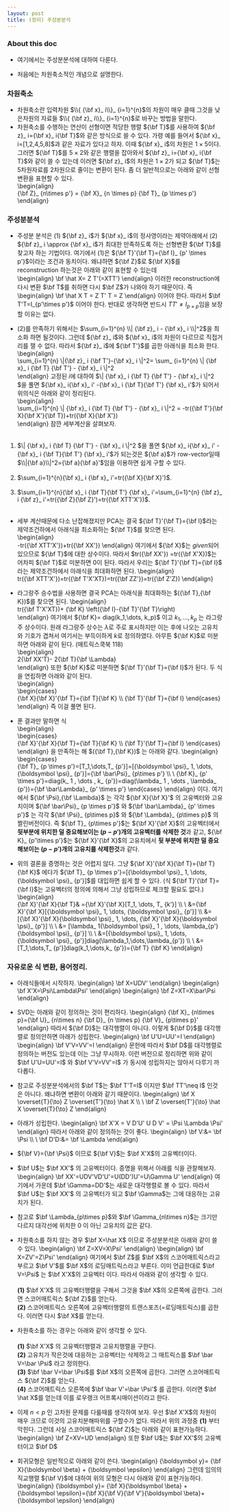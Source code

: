 ```yaml
---	
layout: post	
title: (정리) 주성분분석	
--- 	
```


### About this doc

- 여기에서는 주성분분석에 대하여 다룬다. 

- 처음에는 차원축소적인 개념으로 설명한다. 

### 차원축소

- 차원축소란 입력차원 $\\{ {\bf x}_ i\\}_ {i=1}^{n}$의 차원이 매우 클때 그것을 낮은차원의 자료들 $\\{ {\bf z}_ i\\}_ {i=1}^{n}$로 바꾸는 방법을 말한다. 	
- 차원축소를 수행하는 연산이 선형이면 적당한 행렬 ${\bf T}$를 사용하여 ${\bf z}_ i={\bf x}_ i{\bf T}$와 같은 방식으로 쓸 수 있다. 가령 예를 들어서 ${\bf x}_ i=[1,2,4,5,8]$과 같은 자료가 있다고 하자. 이때 ${\bf x}_ i$의 차원은 $1\times 5$이다. 그러면 ${\bf T}$를 $5\times 2$와 같은 행렬을 잡아와서 ${\bf z}_ i={\bf x}_ i{\bf T}$와 같이 쓸 수 있는데 이러면 ${\bf z}_ i$의 차원은 $1 \times 2$가 되고 ${\bf T}$는 5차원자료를 2차원으로 줄이는 변환이 된다. 좀 더 일반적으로는 아래와 같이 선형변환을 표현할 수 있다. 	
\begin{align}	
{\bf Z}_ {n\times p'} = {\bf X}_ {n \times p} {\bf T}_ {p \times p'} 	
\end{align}	

### 주성분분석 

- 주성분 분석은 (1) ${\bf z}_ i$가 ${\bf x}_ i$의 정사영이라는 제약아래에서 (2) ${\bf z}_ i \approx {\bf x}_ i$가 최대한 만족하도록 하는 선형변환 ${\bf T}$를 찾고자 하는 기법이다. 여기에서 (1)은  ${\bf T}'{\bf T}={\bf I}_ {p' \times p'}$이라는 조건과 동치이다. 왜냐하면 ${\bf Z}$로 ${\bf X}$를 reconstruction 하는것은 아래와 같이 표현할 수 있는데  
\begin{align}
\bf \hat X= Z T'(=XTT')
\end{align} 
이러한 reconstruction에 다시 변환 $\bf T$를 취하면 다시 $\bf Z$가 나와야 하기 때문이다. 즉 
\begin{align}
\bf \hat X T = Z T' T = Z 
\end{align}
이어야 한다. 따라서 $\bf T'T=I_{p'\times p'}$ 이어야 한다. 반대로 생각하면 반드시 $TT'\neq I_{p\times p}$임을 보장할 이유는 없다. 

- (2)를 만족하기 위해서는 $\sum_{i=1}^{n} \\| {\bf z}_ i - {\bf x}_ i \\|^2$을 최소화 하면 될것이다. 그런데 ${\bf z}_ i$와 ${\bf x}_ i$의 차원이 다르므로 직접거리를 잴 수 없다. 따라서 ${\bf z}_ i$에 ${\bf T'}$를 곱한 아래식을 최소화 한다. 	
\begin{align}	
\sum_{i=1}^{n} \\|{\bf z}_ i {\bf T'}-{\bf x}_ i \\|^2= \sum_ {i=1}^{n}  \\| {\bf x}_ i {\bf T} {\bf T'} - {\bf x}_ i \\|^2 	
\end{align}	
고정된 $i$에 대하여 $\\| {\bf x}_ i {\bf T} {\bf T'} - {\bf x}_ i \\|^2 $을 풀면 ${\bf x}_ i{\bf x}_ i' -{\bf x}_ i {\bf T}{\bf T'} {\bf x}_ i'$가 되어서 위의식은 아래와 같이 정리된다. 	
\begin{align}	
\sum_{i=1}^{n}  \\| {\bf x}_ i {\bf T} {\bf T'} - {\bf x}_ i \\|^2 = -tr({\bf T'}{\bf X}{\bf X'}{\bf T})+tr({\bf X}{\bf X'})	
\end{align}	
잠깐 세부계산을 살펴보자. <br/><br/>	
1) $\\| {\bf x}_ i {\bf T} {\bf T'} - {\bf x}_ i \\|^2 $을 풀면 ${\bf x}_ i{\bf x}_ i' -{\bf x}_ i {\bf T}{\bf T'} {\bf x}_ i'$가 되는것은 ${\bf a}$가 row-vector일때 $\\|{\bf a}\\|^2={\bf a}{\bf a}'$임을 이용하면 쉽게 구할 수 있다. <br/><br/>	
2) $\sum_{i=1}^{n}{\bf x}_ i {\bf x}_ i'=tr({\bf X}{\bf X}')$. <br/><br/>	
3) $\sum_{i=1}^{n}{\bf x}_ i {\bf T}{\bf T'} {\bf x}_ i'=\sum_{i=1}^{n} {\bf z}_ i {\bf z}_ i'=tr({\bf Z}{\bf Z}')=tr({\bf XTT'X'})$. <br/><br/>	

- 세부 계산때문에 다소 난잡해졌지만 PCA는 결국 ${\bf T}'{\bf T}={\bf I}$라는 제약조건하에서 아래식을 최소화하는 ${\bf T}$를 찾으면 된다. 	
\begin{align}	
-tr({\bf XTT'X'})+tr({\bf XX'})	
\end{align}	
여기에서 ${\bf X}$는 *given*되어 있으므로 ${\bf T}$에 대한 상수이다. 따라서 $tr({\bf XX'})	=tr({\bf X'X})$는 어차피 ${\bf T}$로 미분하면 0이 된다. 따라서 우리는 ${\bf T}'{\bf T}={\bf I}$ 라는 제약조건하에서 아래식을 최대화하면 된다. 
\begin{align}	
tr({\bf XTT'X'})=tr({\bf T'X'XT})=tr({\bf ZZ'})=tr({\bf Z'Z})
\end{align}	

- 라그랑주 승수법을 사용하면 결국 PCA는 아래식을 최대화하는 $({\bf T},{\bf K})$를 찾으면 된다. 
\begin{align}	
tr({\bf T'X'XT})+ {\bf K} \left({\bf I}-{\bf T}'{\bf T}\right)	
\end{align}	
여기에서 ${\bf K}= diag(k_1,\dots, k_p)$ 이고 $k_1,\dots,k_p$ 는 라그랑주 상수이다. 원래 라그랑주 상수는 $\lambda$로 주로 표시하지만 이는 후에 나오는 고유치와 기호가 겹쳐서 여기서는 부득이하게 $k$로 정의하였다. 아무튼 ${\bf K}$로 미분하면 아래와 같이 된다. (매트릭스쿡북 118)	
\begin{align}	
2{\bf XX'T}- 2{\bf T}{\bf \Lambda}	
\end{align}	
또한 ${\bf K}$로 미분하면 ${\bf T}'{\bf T}={\bf I}$가 된다. 두 식을 연립하면 아래와 같이 된다. 	
\begin{align}	
\begin{cases}	
{\bf X}{\bf X}'{\bf T}={\bf T}{\bf K} \\\\ 
{\bf T}'{\bf T}={\bf I}	
\end{cases}	
\end{align}	
즉 이걸 풀면 된다. 	

- 푼 결과만 말하면 식	
\begin{align}	
\begin{cases}	
{\bf X}'{\bf X}{\bf T}={\bf T}{\bf K} \\\\ 
{\bf T}'{\bf T}={\bf I}	
\end{cases}	
\end{align}	
을 만족하는 해 $({\bf T},{\bf K})$ 는 아래와 같다. 
\begin{align}	
\begin{cases}	
{\bf T}_ {p \times p'}=[T_1,\dots,T_ {p'}]=[{\boldsymbol \psi}_ 1, \dots,{\boldsymbol \psi}_ {p'}]={\bf \bar\Psi}_ {p\times p'}	 \\\\ \\
{\bf K}_ {p' \times p'}=diag(k_ 1 , \dots , k_ {p'})=diag(\lambda_ 1 , \dots , \lambda_ {p'})={\bf \bar\Lambda}_ {p' \times p'}
\end{cases}	
\end{align}	
이다. 여기에서 ${\bf \Psi},{\bf \Lambda}$ 는 각각 ${\bf X}{\bf X}'$ 의 고유벡터와 고유치이며 ${\bf \bar\Psi}_ {p \times p'}$ 와 ${\bf \bar\Lambda}_ {p' \times p'}$ 는 각각 ${\bf \Psi}_ {p\times p}$ 와 ${\bf \Lambda}_ {p\times p}$ 의 짤린버전이다. 즉 ${\bf T}_ {p\times p'}$는 ${\bf X}'{\bf X}$의 고유벡터에서 **뒷부분에 위치한 덜 중요해보이는 $(p-p')$개의 고유벡터를 삭제한 것**과 같고, ${\bf K}_ {p'\times p'}$는 ${\bf X}'{\bf X}$의 고유치에서 **뒷 부분에 위치한 덜 중요해보이는 $(p-p')$개의 고유치를 삭제한것**과 같다. 

- 위의 결론을 증명하는 것은 어렵지 않다. 그냥 ${\bf X}'{\bf X}{\bf T}={\bf T}{\bf K}$ 에다가 ${\bf T}_ {p \times p'}=[{\boldsymbol \psi}_ 1, \dots, {\boldsymbol \psi}_ {p'}]$를 대입하면 쉽게 할 수 있다. (식 ${\bf T}'{\bf T}={\bf I}$는 고유벡터의 정의에 의해서 그냥 성립하므로 체크할 필요도 없다.) 	
\begin{align}	
{\bf X}'{\bf X}{\bf T}&
={\bf X}'{\bf X}[T_1, \dots, T_ {k'}] \\\\ \\
&={\bf X}'{\bf X}[{\boldsymbol \psi}_ 1, \dots, {\boldsymbol \psi}_ {p'}] \\\\ 
&=[{\bf X}'{\bf X}{\boldsymbol \psi}_ 1, \dots, {\bf X}'{\bf X}{\boldsymbol \psi}_ {p'}] \\\\ \\
&= [\lambda_ 1{\boldsymbol \psi}_ 1 , \dots, \lambda_{p'}{\boldsymbol \psi}_ {p'}] \\\\ \\
&=[{\boldsymbol \psi}_ 1, \dots, {\boldsymbol \psi}_ {p'}]diag(\lambda_1,\dots,\lambda_{p'}) \\\\ \\
&=[T_1,\dots,T_ {p'}]diag(k_1,\dots,k_ {p'})={\bf T} {\bf K}
\end{align}

### 자유로운 식 변환, 용어정리. 

- 아래식들에서 시작하자. 
\begin{align}
\bf X=UDV'
\end{align}
\begin{align}
\bf X'X=\Psi\Lambda\Psi'
\end{align}
\begin{align}
\bf Z=XT=X\bar\Psi
\end{align}

- SVD는 아래와 같이 정의하는 것이 편리하다. 
\begin{align}
{\bf X}_ {n\times p}={\bf U}_ {n\times n} {\bf D}_ {n \times p} {\bf V}_ {p\times p}'
\end{align}
따라서 ${\bf D}$는 대각행렬이 아니다. 이렇게 ${\bf D}$를 대각행렬로 정의안하면 아래가 성립한다. 
\begin{align}
\bf U'U=UU'=I
\end{align}
\begin{align}
\bf V'V=VV'=I
\end{align}
문헌에 따라서 $\bf D$를 대각행렬로 정의하는 버전도 있는데 이는 그냥 무시하자. 이런 버전으로 정리하면 위와 같이 $\bf U'U=UU'=I$ 와 $\bf V'V=VV'=I$ 가 동시에 성립하지는 않아서 다루기 까다롭다. 

- 참고로 주성분분석에서의 $\bf T$는 $\bf T'T=I$ 이지만 $\bf TT'\neq I$ 인것은 아니다. 왜냐하면 변환이 아래와 같기 때문이다. 
\begin{align}
\bf X \overset{T}{\to} Z \overset{T'}{\to} \hat X \\\\ \\
\bf Z \overset{T'}{\to} \hat X \overset{T}{\to} Z
\end{align}

- 아래가 성립한다. 
\begin{align}
\bf X'X = V D'U' U D V' = \Psi \Lambda \Psi'
\end{align}
따라서 아래와 같이 정의하는 것이 좋다. 
\begin{align}
\bf V:&= \bf \Psi \\\\ \\
\bf D'D:&= \bf \Lambda 
\end{align}

- ${\bf V}={\bf \Psi}$ 이므로 ${\bf V}$는 $\bf X'X$의 고유벡터이다. 

- $\bf U$는 $\bf XX'$ 의 고유벡터이다. 증명을 위해서 아래를 식을 관찰해보자. 
\begin{align}
\bf XX'=UDV'VD'U'=U(DD')U'=U\Gamma U'
\end{align}
여기에서 가운데 $\bf \Gamma=DD'$는 새로운 대각행렬로 볼 수 있다. 따라서 $\bf U$는 $\bf XX'$ 의 고유벡터가 되고 $\bf \Gamma$는 그에 대응하는 고유치가 된다.

- 참고로 $\bf \Lambda_{p\times p}$와 $\bf \Gamma_{n\times n}$는 크기만 다르지 대각선에 위치한 0 이 아닌 고유치의 값은 같다. 

- 차원축소를 하지 않는 경우 $\bf X=\hat X$ 이므로 주성분분석은 아래와 같이 쓸 수 있다. 
\begin{align}
\bf Z=XV=X\Psi'
\end{align}
\begin{align}
\bf X=ZV'=Z\Psi'
\end{align}
여기에서 $\bf Z$를 $\bf X$의 스코어매트릭스라고 부르고 $\bf V'$를 $\bf X$의 로딩매트릭스라고 부른다. 
이미 언급한대로 $\bf V=\Psi$ 는 $\bf X'X$의 고유벡터 이다. 따라서 아래와 같이 생각할 수 있다. <br/><br/>
**(1)** $\bf X'X$ 의 고유벡터행렬을 구해서 그것을 $\bf X$의 오른쪽에 곱한다. 그러면 스코어매트릭스 ${\bf Z}$를 얻는다.<br/>
**(2)** 스코어매트릭스 오른쪽에 고유벡터행렬의 트랜스포즈(=로딩매트릭스)를 곱한다. 이러면 다시 $\bf X$를 얻는다. <br/>

- 차원축소를 하는 경우는 아래와 같이 생각할 수 있다. <br/><br/>
**(1)** $\bf X'X$ 의 고유벡터행렬과 고유치행렬을 구한다. <br/>
**(2)** 고유치가 작은것에 대응하는 고유벡터는 삭제하고 그 매트릭스를 $\bf \bar V=\bar \Psi$ 라고 정의한다. <br/>
**(3)** $\bf \bar V=\bar \Psi$를 $\bf X$의 오른쪽에 곱한다. 그러면 스코어매트릭스 ${\bf Z}$를 얻는다.<br/>
**(4)** 스코어매트릭스 오른쪽에 $\bf \bar V'=\bar \Psi'$ 를 곱한다. 이러면 $\bf \hat X$를 얻는데 이를 로우랭크 어프록시매이션이라고 한다. <br/>

- 이제 $n<p$ 인 고차원 문제를 다룰때를 생각하여 보자. 우선 $\bf X'X$의 차원이 매우 크므로 이것의 고유치분해따위를 구할수가 없다. 따라서 위의 과정중 **(1)** 부터 막힌다. 그런데 사실 스코어매트릭스 ${\bf Z}$는 아래와 같이 표현가능하다. 
\begin{align}
\bf Z=XV=UD
\end{align}
또한 $\bf U$는 $\bf XX'$의 고유벡터이고 $\bf D$

- 회귀모형은 일반적으로 아래와 같이 쓴다. 
\begin{align}
{\boldsymbol y}= {\bf X}{\boldsymbol \beta} + {\boldsymbol \epsilon}
\end{align}
그런데 임의의 직교행렬 ${\bf V}$에 대하여 위의 모형은 다시 아래와 같이 표현가능하다. 
\begin{align}
{\boldsymbol y}= {\bf X}{\boldsymbol \beta} + {\boldsymbol \epsilon}={\bf X}{\bf V}{\bf V'}{\boldsymbol \beta}+{\boldsymbol \epsilon}
\end{align}
